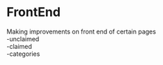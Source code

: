 # FrontEnd
Making improvements on front end of certain pages
<br>-unclaimed
<br>-claimed
<br>-categories
